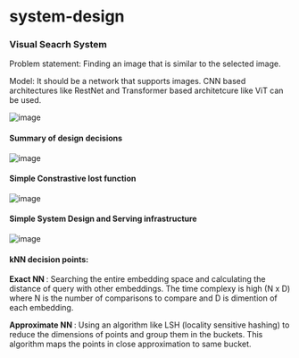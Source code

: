 # system-design

### Visual Seacrh System

Problem statement: Finding an image that is similar to the selected image.


Model: It should be a network that supports images. CNN based architectures like RestNet and Transformer based architetcure like ViT can be used.

![image](https://github.com/user-attachments/assets/fd5ace62-c4a6-4602-b8c7-15ed00279c30)

#### Summary of design decisions

![image](https://github.com/user-attachments/assets/c87c34ad-77f0-4a8f-bf37-e677357e0393)

#### Simple Constrastive lost function

![image](https://github.com/user-attachments/assets/d5f24f2e-cb86-49f5-8b03-85e45f877021)



#### Simple System Design and Serving infrastructure 

![image](https://github.com/user-attachments/assets/c4439a23-75c2-4510-871c-8dcdd89b7d1a)


#### kNN decision points:

<b>Exact NN </b> : Searching the entire embedding space and calculating the distance of query with other embeddings. The time complexy is high (N x D) where N is the number of comparisons to compare and D is dimention of each embedding.

<b>Approximate NN </b>: Using an algorithm like LSH (locality sensitive hashing) to reduce the dimensions of points and group them in the buckets. This algorithm maps the points in close approximation to same bucket.







